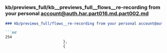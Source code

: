 ### kb/previews_full/kb__previews_full__flows__re-recording from your personal account@auth.har.part016.md.part002.md

```md
### kb/previews_full/flows__re-recording from your personal account@auth.har.part016.md (part 002)

```md
254
                          },
                          {
                 
```

```

```
